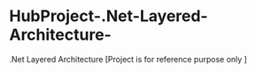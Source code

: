 # HubProject-.Net-Layered-Architecture-
.Net Layered Architecture [Project is for reference purpose only ]
